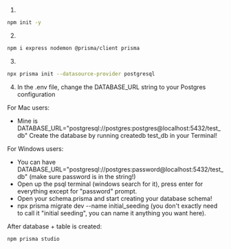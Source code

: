 1. 
```bash 
npm init -y
```
2. 
```bash
npm i express nodemon @prisma/client prisma
```
3. 
```bash
npx prisma init --datasource-provider postgresql
```
4. In the .env file, change the DATABASE_URL string to your Postgres configuration

For Mac users:
- Mine is DATABASE_URL="postgresql://postgres:postgres@localhost:5432/test_db"
Create the database by running createdb test_db in your Terminal!

For Windows users:
- You can have DATABASE_URL="postgresql://postgres:password@localhost:5432/test_db" (make sure password is in the string!)
- Open up the psql terminal (windows search for it), press enter for everything except for "password" prompt.
- Open your schema.prisma and start creating your database schema!
- npx prisma migrate dev --name initial_seeding (you don't exactly need to call it "initial seeding", you can name it anything you want here).

After database + table is created:
```bash
npm prisma studio
```